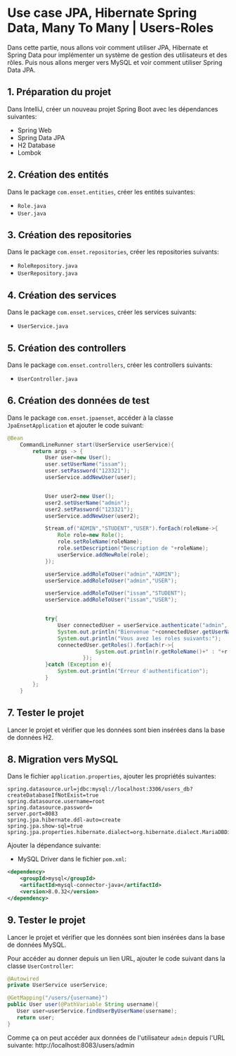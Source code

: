 # Use case JPA, Hibernate Spring Data, Many To Many | Users-Roles

Dans cette partie, nous allons voir comment utiliser JPA, Hibernate et Spring Data pour implémenter un système de gestion des utilisateurs et des rôles.
Puis nous allons merger vers MySQL et voir comment utiliser Spring Data JPA.

## 1. Préparation du projet
Dans IntelliJ, créer un nouveau projet Spring Boot avec les dépendances suivantes:
- Spring Web
- Spring Data JPA
- H2 Database
- Lombok

## 2. Création des entités
Dans le package `com.enset.entities`, créer les entités suivantes:
- `Role.java`
- `User.java`

## 3. Création des repositories
Dans le package `com.enset.repositories`, créer les repositories suivants:
- `RoleRepository.java`
- `UserRepository.java`

## 4. Création des services
Dans le package `com.enset.services`, créer les services suivants:
- `UserService.java`

## 5. Création des controllers
Dans le package `com.enset.controllers`, créer les controllers suivants:
- `UserController.java`

## 6. Création des données de test
Dans le package `com.enset.jpaenset`, accéder à la classe `JpaEnsetApplication` et ajouter le code suivant:
```java
@Bean
    CommandLineRunner start(UserService userService){
        return args -> {
            User user=new User();
            user.setUserName("issam");
            user.setPassword("123321");
            userService.addNewUser(user);


            User user2=new User();
            user2.setUserName("admin");
            user2.setPassword("123321");
            userService.addNewUser(user2);

            Stream.of("ADMIN","STUDENT","USER").forEach(roleName->{
                Role role=new Role();
                role.setRoleName(roleName);
                role.setDescription("Description de "+roleName);
                userService.addNewRole(role);
            });

            userService.addRoleToUser("admin","ADMIN");
            userService.addRoleToUser("admin","USER");

            userService.addRoleToUser("issam","STUDENT");
            userService.addRoleToUser("issam","USER");


            try{
                User connectedUser = userService.authenticate("admin", "azertyu123");
                System.out.println("Bienvenue "+connectedUser.getUserName());
                System.out.println("Vous avez les roles suivants:");
                connectedUser.getRoles().forEach(r->{
                            System.out.println(r.getRoleName()+" : "+r.getDescription());
                        });
            }catch (Exception e){
                System.out.println("Erreur d'authentification");
            }
        };
    }
```

## 7. Tester le projet
Lancer le projet et vérifier que les données sont bien insérées dans la base de données H2.

## 8. Migration vers MySQL
Dans le fichier `application.properties`, ajouter les propriétés suivantes:
```properties
spring.datasource.url=jdbc:mysql://localhost:3306/users_db?createDatabaseIfNotExist=true
spring.datasource.username=root
spring.datasource.password=
server.port=8083
spring.jpa.hibernate.ddl-auto=create
spring.jpa.show-sql=true
spring.jpa.properties.hibernate.dialect=org.hibernate.dialect.MariaDBDialect
```
Ajouter la dépendance suivante:
- MySQL Driver
dans le fichier `pom.xml`:
```xml
<dependency>
    <groupId>mysql</groupId>
    <artifactId>mysql-connector-java</artifactId>
    <version>8.0.32</version>
</dependency>
```

## 9. Tester le projet
Lancer le projet et vérifier que les données sont bien insérées dans la base de données MySQL.

Pour accéder au donner depuis un lien URL, ajouter le code suivant dans la classe `UserController`:
```java
@Autowired
private UserService userService;

@GetMapping("/users/{username}")
public User user(@PathVariable String username){
   User user=userService.findUserByUserName(username);
   return user;
}
```

Comme ça on peut accéder aux données de l'utilisateur `admin` depuis l'URL suivante:
http://localhost:8083/users/admin


